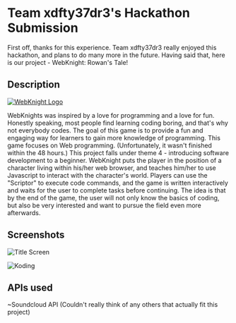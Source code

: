 # Team xdfty37dr3's Hackathon Submission

First off, thanks for this experience. Team xdfty37dr3 really enjoyed this hackathon, and plans to do many more in the future. Having said that, here is our project - WebKnight: Rowan's Tale!

## Description

[![WebKnight Logo](http://regiostech.koding.io/images/rowanstale.png "WebKnight: Rowan's Tale")](https://regiostech.koding.io)

WebKnights was inspired by a love for programming and a love for fun. Honestly speaking, most people find learning coding boring, and that's why not everybody codes. The goal of this game is to provide a fun and engaging way for learners to gain more knowledge of programming. This game focuses on Web programming. (Unfortunately, it wasn't finished within the 48 hours.) This project falls under theme 4 - introducing software development to a beginner. WebKnight puts the player in the position of a character living within his/her web browser, and teaches him/her to  use Javascript to interact with the character's world. Players can use the "Scriptor" to execute code commands, and the game is written interactively and waits for the user to complete tasks before continuing. The idea is that by the end of the game, the user will not only know the basics of coding, but also be very interested and want to pursue the field even more afterwards.

## Screenshots

![Title Screen](http://xdfty37dr3.bugs3.com/shot1.png "Title screen")

![Koding](https://koding.com/a/site.landing/images/slideshow/2x/ss-ide.png "Koding")

## APIs used

~Soundcloud API
(Couldn't really think of any others that actually fit this project)
